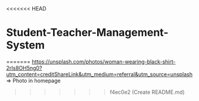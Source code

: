 <<<<<<< HEAD
# Student-Teacher-Management-System
=======
https://unsplash.com/photos/woman-wearing-black-shirt-2rIs8OH5ng0?utm_content=creditShareLink&utm_medium=referral&utm_source=unsplash  => Photo in homepage
>>>>>>> f4ec0e2 (Create README.md)
